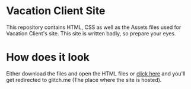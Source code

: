 # Vacation Client Site
 This repository contains HTML, CSS as well as the Assets files used for Vacation Client's site. This site is written badly, so prepare your eyes.

# How does it look
 Either download the files and open the HTML files or [click here](http://mango-clicker.glitch.me/ "MangoClicker") and you'll get redirected to glitch.me (The place where the site is hosted).
